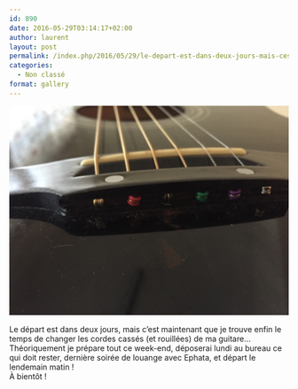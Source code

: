 ```yaml
---
id: 890
date: 2016-05-29T03:14:17+02:00
author: laurent
layout: post
permalink: /index.php/2016/05/29/le-depart-est-dans-deux-jours-mais-cest/
categories:
  - Non classé
format: gallery
---
```

<img src="/images/2016/05/tumblr_o7x4zuD8N51uuvt0bo1_1280.jpg" />

Le départ est dans deux jours, mais c&rsquo;est maintenant que je trouve enfin le temps de changer les cordes cassés (et rouillées) de ma guitare&hellip;  
Théoriquement je prépare tout ce week-end, déposerai lundi au bureau ce qui doit rester, dernière soirée de louange avec Ephata, et départ le lendemain matin !  
À bientôt !